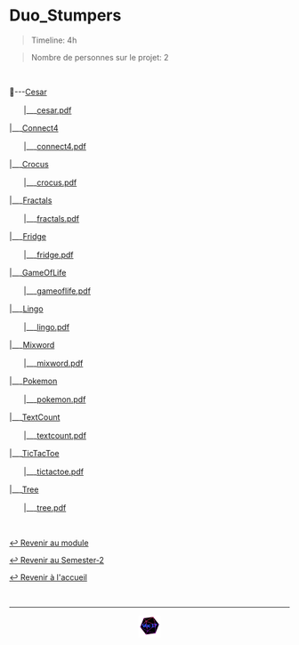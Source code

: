# Duo_Stumpers

> Timeline: 4h

> Nombre de personnes sur le projet: 2

<br>

📂---[Cesar](https://github.com/Studio-17/Epitech-Subjects/tree/main/Semester-2/B-CPE-210/Duo_Stumpers/Cesar)

ㅤㅤ|\_\_\_[cesar.pdf](https://github.com/Studio-17/Epitech-Subjects/blob/main/Semester-2/B-CPE-210/Duo_Stumpers/Cesar/cesar.pdf)

|\_\_\_[Connect4](https://github.com/Studio-17/Epitech-Subjects/tree/main/Semester-2/B-CPE-210/Duo_Stumpers/Connect4)

ㅤㅤ|\_\_\_[connect4.pdf](https://github.com/Studio-17/Epitech-Subjects/blob/main/Semester-2/B-CPE-210/Duo_Stumpers/Connect4/connect4.pdf)

|\_\_\_[Crocus](https://github.com/Studio-17/Epitech-Subjects/tree/main/Semester-2/B-CPE-210/Duo_Stumpers/Crocus)

ㅤㅤ|\_\_\_[crocus.pdf](https://github.com/Studio-17/Epitech-Subjects/blob/main/Semester-2/B-CPE-210/Duo_Stumpers/Crocus/crocus.pdf)

|\_\_\_[Fractals](https://github.com/Studio-17/Epitech-Subjects/tree/main/Semester-2/B-CPE-210/Duo_Stumpers/Fractals)

ㅤㅤ|\_\_\_[fractals.pdf](https://github.com/Studio-17/Epitech-Subjects/blob/main/Semester-2/B-CPE-210/Duo_Stumpers/Fractals/fractals.pdf)

|\_\_\_[Fridge](https://github.com/Studio-17/Epitech-Subjects/tree/main/Semester-2/B-CPE-210/Duo_Stumpers/Fridge)

ㅤㅤ|\_\_\_[fridge.pdf](https://github.com/Studio-17/Epitech-Subjects/blob/main/Semester-2/B-CPE-210/Duo_Stumpers/Fridge/fridge.pdf)

|\_\_\_[GameOfLife](https://github.com/Studio-17/Epitech-Subjects/tree/main/Semester-2/B-CPE-210/Duo_Stumpers/GameOfLife)

ㅤㅤ|\_\_\_[gameoflife.pdf](https://github.com/Studio-17/Epitech-Subjects/blob/main/Semester-2/B-CPE-210/Duo_Stumpers/GameOfLife/gameoflife.pdf)

|\_\_\_[Lingo](https://github.com/Studio-17/Epitech-Subjects/tree/main/Semester-2/B-CPE-210/Duo_Stumpers/Lingo)

ㅤㅤ|\_\_\_[lingo.pdf](https://github.com/Studio-17/Epitech-Subjects/blob/main/Semester-2/B-CPE-210/Duo_Stumpers/Lingo/lingo.pdf)

|\_\_\_[Mixword](https://github.com/Studio-17/Epitech-Subjects/tree/main/Semester-2/B-CPE-210/Duo_Stumpers/Mixword)

ㅤㅤ|\_\_\_[mixword.pdf](https://github.com/Studio-17/Epitech-Subjects/blob/main/Semester-2/B-CPE-210/Duo_Stumpers/Mixword/mixword.pdf)

|\_\_\_[Pokemon](https://github.com/Studio-17/Epitech-Subjects/tree/main/Semester-2/B-CPE-210/Duo_Stumpers/Pokemon)

ㅤㅤ|\_\_\_[pokemon.pdf](https://github.com/Studio-17/Epitech-Subjects/blob/main/Semester-2/B-CPE-210/Duo_Stumpers/Pokemon/pokemon.pdf)

|\_\_\_[TextCount](https://github.com/Studio-17/Epitech-Subjects/tree/main/Semester-2/B-CPE-210/Duo_Stumpers/TextCount)

ㅤㅤ|\_\_\_[textcount.pdf](https://github.com/Studio-17/Epitech-Subjects/blob/main/Semester-2/B-CPE-210/Duo_Stumpers/TextCount/textcount.pdf)

|\_\_\_[TicTacToe](https://github.com/Studio-17/Epitech-Subjects/tree/main/Semester-2/B-CPE-210/Duo_Stumpers/TicTacToe)

ㅤㅤ|\_\_\_[tictactoe.pdf](https://github.com/Studio-17/Epitech-Subjects/blob/main/Semester-2/B-CPE-210/Duo_Stumpers/TicTacToe/tictactoe.pdf)

|\_\_\_[Tree](https://github.com/Studio-17/Epitech-Subjects/tree/main/Semester-2/B-CPE-210/Duo_Stumpers/Tree)

ㅤㅤ|\_\_\_[tree.pdf](https://github.com/Studio-17/Epitech-Subjects/blob/main/Semester-2/B-CPE-210/Duo_Stumpers/Tree/tree.pdf)


<br>

[↩️ Revenir au module](https://github.com/Studio-17/Epitech-Subjects/blob/main/Semester-2/B-CPE-210)

[↩️ Revenir au Semester-2](https://github.com/Studio-17/Epitech-Subjects/blob/main/Semester-2)

[↩️ Revenir à l'accueil](https://github.com/Studio-17/Epitech-Subjects/)

<br>

---

<div align="center">

<a href="https://github.com/Studio-17" target="_blank"><img src="../../../assets/voc17.gif" width="40"></a>

</div>